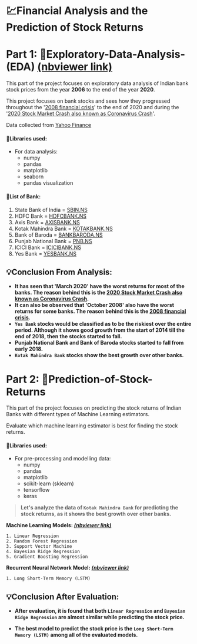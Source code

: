 # 💹Financial Analysis and the Prediction of Stock Returns

# Part 1: 🔎Exploratory-Data-Analysis-(EDA) [(nbviewer link)](https://nbviewer.jupyter.org/github/Madhur6234/Financial-Analysis/blob/master/Exploratory-Data-Analysis-%28EDA%29.ipynb)

This part of the project focuses on exploratory data analysis of Indian bank stock prices from the year **2006** to the end of the year **2020**. 

This project focuses on bank stocks and sees how they progressed throughout the '[2008 financial crisis](https://www.history.com/news/2008-financial-crisis-causes)' to the end of 2020 and during the '[2020 Stock Market Crash also known as Coronavirus Crash](https://en.wikipedia.org/wiki/2020_stock_market_crash)'.

Data collected from [Yahoo Finance](https://in.finance.yahoo.com/)

#### 🔧Libraries used:
* For data analysis:
    * numpy
    * pandas
    * matplotlib
    * seaborn
    * pandas visualization

#### 🏧List of Bank:
1. State Bank of India = [SBIN.NS](https://in.finance.yahoo.com/quote/SBIN.NS?p=SBIN.NS&.tsrc=fin-srch)      
2. HDFC Bank = [HDFCBANK.NS](https://in.finance.yahoo.com/quote/HDFCBANK.NS?p=HDFCBANK.NS&.tsrc=fin-srch)
3. Axis Bank = [AXISBANK.NS](https://in.finance.yahoo.com/quote/AXISBANK.NS?p=AXISBANK.NS&.tsrc=fin-srch)
4. Kotak Mahindra Bank = [KOTAKBANK.NS](https://in.finance.yahoo.com/quote/KOTAKBANK.NS?p=KOTAKBANK.NS&.tsrc=fin-srch)
5. Bank of Baroda = [BANKBARODA.NS](https://in.finance.yahoo.com/quote/BANKBARODA.NS?p=BANKBARODA.NS&.tsrc=fin-srch)
6. Punjab National Bank = [PNB.NS](https://in.finance.yahoo.com/quote/PNB.NS?p=PNB.NS&.tsrc=fin-srch)
7. ICICI Bank = [ICICIBANK.NS](https://in.finance.yahoo.com/quote/ICICIBANK.NS?p=ICICIBANK.NS&.tsrc=fin-srch)
8. Yes Bank = [YESBANK.NS](https://in.finance.yahoo.com/quote/YESBANK.NS?p=YESBANK.NS&.tsrc=fin-srch)


## 💡Conclusion From Analysis:
* **It has seen that 'March 2020' have the worst returns for most of the banks. The reason behind this is the [2020 Stock Market Crash also known as Coronavirus Crash](https://en.wikipedia.org/wiki/2020_stock_market_crash).**
* **It can also be observed that 'October 2008' also have the worst returns for some banks. The reason behind this is the [2008 financial crisis](https://www.history.com/news/2008-financial-crisis-causes).**
* **`Yes Bank` stocks would be classified as to be the riskiest over the entire period. Although it shows good growth from the start of 2014 till the end of 2018, then the stocks started to fall.**
* **Punjab National Bank and Bank of Baroda stocks started to fall from early 2018.**
* **`Kotak Mahindra Bank` stocks show the best growth over other banks.**

# Part 2: 💸Prediction-of-Stock-Returns

This part of the project focuses on predicting the stock returns of Indian Banks with different types of Machine Learning estimators.

Evaluate which machine learning estimator is best for finding the stock returns.

#### 🔧Libraries used:
* For pre-processing and modelling data:
    * numpy
    * pandas
    * matplotlib
    * scikit-learn (sklearn)
    * tensorflow
    * keras

>**Let's analyze the data of `Kotak Mahindra Bank` for predicting the stock returns, as it shows the best growth over other banks.**

**Machine Learning Models: *[(nbviewer link)](https://nbviewer.jupyter.org/github/Madhur6234/Financial-Analysis-and-the-Prediction-of-Stock-Returns/blob/master/Prediction-of-Stock-Returns-with-Machine-Learning-Models.ipynb)***

    1. Linear Regression
    2. Random Forest Regression
    3. Support Vector Machine
    4. Bayesian Ridge Regression
    5. Gradient Boosting Regression

**Recurrent Neural Network Model: *[(nbviewer link)](https://nbviewer.jupyter.org/github/Madhur6234/Financial-Analysis-and-the-Prediction-of-Stock-Returns/blob/master/Prediction-of-Stock-Returns-with-Recurrent-Neural-Network.ipynb)***

    1. Long Short-Term Memory (LSTM)

## 💡Conclusion After Evaluation:
* **After evaluation, it is found that both `Linear Regression` and `Bayesian Ridge Regression` are almost similar while predicting the stock price.**

* **The best model to predict the stock price is the `Long Short-Term Memory (LSTM)` among all of the evaluated models.**
